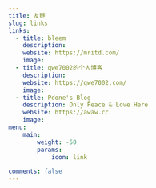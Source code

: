 ```yaml
---
title: 友链
slug: links
links:
  - title: bleem
    description: 
    website: https://mritd.com/
    image: 
  - title: qwe7002的个人博客
    description: 
    website: https://qwe7002.com/
    image:
  - title: Pdone's Blog
    description: Only Peace & Love Here
    website: https://awaw.cc
    image: 
menu:
    main: 
        weight: -50
        params:
            icon: link

comments: false
---
```

